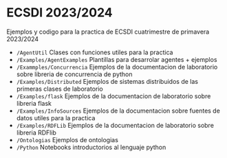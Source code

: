 # ECSDI 2023/2024

Ejemplos y codigo para la practica de ECSDI cuatrimestre de primavera 2023/2024

* `/AgentUtil` Clases con funciones utiles para la practica
* `/Examples/AgentExamples` Plantillas para desarrolar agentes + ejemplos
* `/Exammples/Concurrencia` Ejemplos de la documentacion de laboratorio sobre libreria de concurrencia de python
* `/Examples/Distributed` Ejemplos de sistemas distribuidos de las primeras clases de laboratorio
* `/Examples/flask` Ejemplos de la documentacion de laboratorio sobre libreria flask
* `/Examples/InfoSources` Ejemplos de la documentacion sobre fuentes de datos utiles para la practica
* `/Examples/RDFLib` Ejemplos de la documentacion de laboratorio sobre libreria RDFlib
* `/Ontologias` Ejemplos de ontologias
* `/Python` Notebooks introductorios al lenguaje python